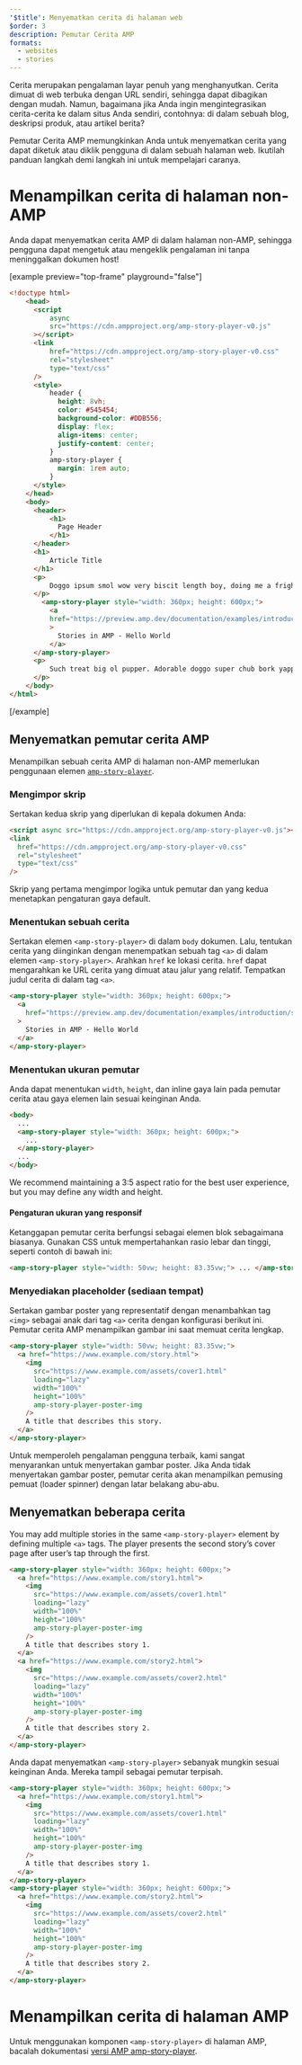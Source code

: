 ```yaml
---
'$title': Menyematkan cerita di halaman web
$order: 3
description: Pemutar Cerita AMP
formats:
  - websites
  - stories
---
```


Cerita merupakan pengalaman layar penuh yang menghanyutkan. Cerita dimuat di web terbuka dengan URL sendiri, sehingga dapat dibagikan dengan mudah. Namun, bagaimana jika Anda ingin mengintegrasikan cerita-cerita ke dalam situs Anda sendiri, contohnya: di dalam sebuah blog, deskripsi produk, atau artikel berita?

Pemutar Cerita AMP memungkinkan Anda untuk menyematkan cerita yang dapat diketuk atau diklik pengguna di dalam sebuah halaman web. Ikutilah panduan langkah demi langkah ini untuk mempelajari caranya.

# Menampilkan cerita di halaman non-AMP

Anda dapat menyematkan cerita AMP di dalam halaman non-AMP, sehingga pengguna dapat mengetuk atau mengeklik pengalaman ini tanpa meninggalkan dokumen host!

[example preview="top-frame" playground="false"]

```html
<!doctype html>
    <head>
      <script
          async
          src="https://cdn.ampproject.org/amp-story-player-v0.js"
      ></script>
      <link
          href="https://cdn.ampproject.org/amp-story-player-v0.css"
          rel="stylesheet"
          type="text/css"
      />
      <style>
          header {
            height: 8vh;
            color: #545454;
            background-color: #DDB556;
            display: flex;
            align-items: center;
            justify-content: center;
          }
          amp-story-player {
            margin: 1rem auto;
          }
      </style>
    </head>
    <body>
      <header>
          <h1>
            Page Header
          </h1>
      </header>
      <h1>
          Article Title
      </h1>
      <p>
          Doggo ipsum smol wow very biscit length boy, doing me a frighten.  Borking doggo doggo heckin dat tungg tho, heckin good boys. Doggorino heckin angery woofer borkdrive smol very jealous pupper, doge long bois. Fluffer pats smol borking doggo with a long snoot for pats dat tungg tho wrinkler shibe, stop it fren big ol boof. Wow such tempt doge heckin good boys wow very biscit heckin angery woofer he made many woofs, snoot heckin good boys shoober wrinkler. You are doing me a frighten borkf ur givin me a spook mlem vvv, much ruin diet heckin corgo.
      </p>
        <amp-story-player style="width: 360px; height: 600px;">
          <a
          href="https://preview.amp.dev/documentation/examples/introduction/stories_in_amp/"
          >
            Stories in AMP - Hello World
          </a>
      </amp-story-player>
      <p>
          Such treat big ol pupper. Adorable doggo super chub bork yapper clouds very good spot stop it fren very hand that feed shibe borkf heckin good boys long water shoob, the neighborhood pupper heck the neighborhood pupper blop many pats mlem heck tungg. noodle horse. Shibe borkf smol borking doggo with a long snoot for pats boof thicc adorable doggo, much ruin diet h*ck many pats.
      </p>
    </body>
</html>
```

[/example]

## Menyematkan pemutar cerita AMP

Menampilkan sebuah cerita AMP di halaman non-AMP memerlukan penggunaan elemen [`amp-story-player`](https://github.com/ampproject/amphtml/blob/main/docs/spec/amp-story-player.md).

### Mengimpor skrip

Sertakan kedua skrip yang diperlukan di kepala dokumen Anda:

```html
<script async src="https://cdn.ampproject.org/amp-story-player-v0.js"></script>
<link
  href="https://cdn.ampproject.org/amp-story-player-v0.css"
  rel="stylesheet"
  type="text/css"
/>
```

Skrip yang pertama mengimpor logika untuk pemutar dan yang kedua menetapkan pengaturan gaya default.

### Menentukan sebuah cerita

Sertakan elemen `<amp-story-player>` di dalam `body` dokumen. Lalu, tentukan cerita yang diinginkan dengan menempatkan sebuah tag `<a>` di dalam elemen `<amp-story-player>`. Arahkan `href` ke lokasi cerita. `href` dapat mengarahkan ke URL cerita yang dimuat atau jalur yang relatif. Tempatkan judul cerita di dalam tag `<a>`.

```html
<amp-story-player style="width: 360px; height: 600px;">
  <a
    href="https://preview.amp.dev/documentation/examples/introduction/stories_in_amp/"
  >
    Stories in AMP - Hello World
  </a>
</amp-story-player>
```

### Menentukan ukuran pemutar

Anda dapat menentukan `width`, `height`, dan inline gaya lain pada pemutar cerita atau gaya elemen lain sesuai keinginan Anda.

```html
<body>
  ...
  <amp-story-player style="width: 360px; height: 600px;">
    ...
  </amp-story-player>
  ...
</body>
```

We recommend maintaining a 3:5 aspect ratio for the best user experience, but you may define any width and height.

#### Pengaturan ukuran yang responsif

Ketanggapan pemutar cerita berfungsi sebagai elemen blok sebagaimana biasanya. Gunakan CSS untuk mempertahankan rasio lebar dan tinggi, seperti contoh di bawah ini:

```html
<amp-story-player style="width: 50vw; height: 83.35vw;"> ... </amp-story-player>
```

### Menyediakan placeholder (sediaan tempat)

Sertakan gambar poster yang representatif dengan menambahkan tag `<img>` sebagai anak dari tag `<a>` cerita dengan konfigurasi berikut ini. Pemutar cerita AMP menampilkan gambar ini saat memuat cerita lengkap.

```html
<amp-story-player style="width: 50vw; height: 83.35vw;">
  <a href="https://www.example.com/story.html">
    <img
      src="https://www.example.com/assets/cover1.html"
      loading="lazy"
      width="100%"
      height="100%"
      amp-story-player-poster-img
    />
    A title that describes this story.
  </a>
</amp-story-player>
```

Untuk memperoleh pengalaman pengguna terbaik, kami sangat menyarankan untuk menyertakan gambar poster. Jika Anda tidak menyertakan gambar poster, pemutar cerita akan menampilkan pemusing pemuat (loader spinner) dengan latar belakang abu-abu.

## Menyematkan beberapa cerita

You may add multiple stories in the same `<amp-story-player>` element by defining multiple `<a>` tags. The player presents the second story’s cover page after user’s tap through the first.

```html
<amp-story-player style="width: 360px; height: 600px;">
  <a href="https://www.example.com/story1.html">
    <img
      src="https://www.example.com/assets/cover1.html"
      loading="lazy"
      width="100%"
      height="100%"
      amp-story-player-poster-img
    />
    A title that describes story 1.
  </a>
  <a href="https://www.example.com/story2.html">
    <img
      src="https://www.example.com/assets/cover2.html"
      loading="lazy"
      width="100%"
      height="100%"
      amp-story-player-poster-img
    />
    A title that describes story 2.
  </a>
</amp-story-player>
```

Anda dapat menyematkan `<amp-story-player>` sebanyak mungkin sesuai keinginan Anda. Mereka tampil sebagai pemutar terpisah.

```html
<amp-story-player style="width: 360px; height: 600px;">
  <a href="https://www.example.com/story1.html">
    <img
      src="https://www.example.com/assets/cover1.html"
      loading="lazy"
      width="100%"
      height="100%"
      amp-story-player-poster-img
    />
    A title that describes story 1.
  </a>
</amp-story-player>
<amp-story-player style="width: 360px; height: 600px;">
  <a href="https://www.example.com/story2.html">
    <img
      src="https://www.example.com/assets/cover2.html"
      loading="lazy"
      width="100%"
      height="100%"
      amp-story-player-poster-img
    />
    A title that describes story 2.
  </a>
</amp-story-player>
```

# Menampilkan cerita di halaman AMP

Untuk menggunakan komponen `<amp-story-player>` di halaman AMP, bacalah dokumentasi [versi AMP amp-story-player](https://amp.dev/documentation/components/amp-story-player/?format=stories).
